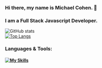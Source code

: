 ### Hi there, my name is Michael Cohen. 👋

### I am a Full Stack Javascript Developer.


<!--
**mcohen2000/mcohen2000** is a ✨ _special_ ✨ repository because its `README.md` (this file) appears on your GitHub profile.

Here are some ideas to get you started:

- 🔭 I’m currently working on ...
- 🌱 I’m currently learning ...
- 👯 I’m looking to collaborate on ...
- 🤔 I’m looking for help with ...
- 💬 Ask me about ...
- 📫 How to reach me: ...
- 😄 Pronouns: ...
- ⚡ Fun fact: ...
-->


![GitHub stats](https://github-readme-stats.vercel.app/api?username=mcohen2000&count_private=true&theme=tokyonight&show_icons=true)
<br>
[![Top Langs](https://github-readme-stats.vercel.app/api/top-langs/?username=mcohen2000&layout=compact)](https://github.com/mcohen2000/github-readme-stats)

### Languages & Tools:
#### [![My Skills](https://skillicons.dev/icons?i=js,html,css,react,bootstrap,materialui,express,mongodb,nodejs,vscode,netlify,ps,figma,git,github)](https://skillicons.dev)
